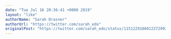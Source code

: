 ```yaml
---
date: "Tue Jul 16 20:36:41 +0000 2019"
layout: "like"
authorName: "Sarah Drasner"
authorUrl: "https://twitter.com/sarah_edo"
originalPost: "https://twitter.com/sarah_edo/status/1151229186012372992"
---
```

